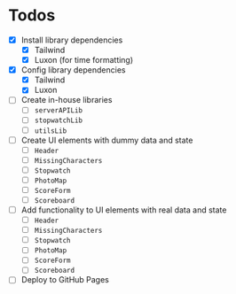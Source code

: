 # Todos

- [x] Install library dependencies
  - [x] Tailwind
  - [x] Luxon (for time formatting)
- [x] Config library dependencies
  - [x] Tailwind
  - [x] Luxon
- [ ] Create in-house libraries
  - [ ] `serverAPILib`
  - [ ] `stopwatchLib`
  - [ ] `utilsLib`
- [ ] Create UI elements with dummy data and state
  - [ ] `Header`
  - [ ] `MissingCharacters`
  - [ ] `Stopwatch`
  - [ ] `PhotoMap`
  - [ ] `ScoreForm`
  - [ ] `Scoreboard`
- [ ] Add functionality to UI elements with real data and state
  - [ ] `Header`
  - [ ] `MissingCharacters`
  - [ ] `Stopwatch`
  - [ ] `PhotoMap`
  - [ ] `ScoreForm`
  - [ ] `Scoreboard`
- [ ] Deploy to GitHub Pages
